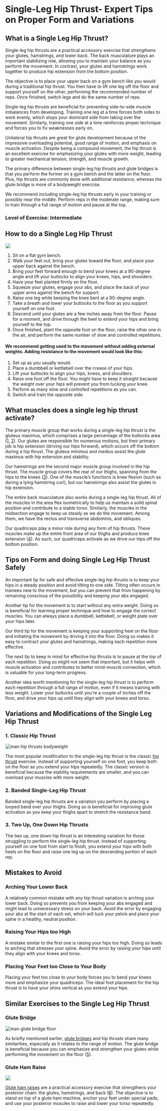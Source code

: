 # Single-Leg Hip Thrust- Expert Tips on Proper Form and Variations

## What is a Single Leg Hip Thrust?

Single-leg hip thrusts are a practical accessory exercise that strengthens your glutes, hamstrings, and lower back. The back musculature plays an important stabilizing role, allowing you to maintain your balance as you perform the movement. In contrast, your glutes and hamstrings work together to produce hip extension from the bottom position.

The objective is to place your upper back on a gym bench like you would during a traditional hip thrust. You then have to lift one leg off the floor and support yourself on the other, performing the recommended number of reps. Once finished, switch legs and do the same number of reps.

Single-leg hip thrusts are beneficial for preventing side-to-side muscle imbalances from developing. Training one leg at a time forces both sides to work evenly, which stops your dominant side from taking over the movement. Similarly, training one side at a time reinforces proper technique and forces you to fix weaknesses early on.

Unilateral hip thrusts are great for glute development because of the impressive overloading potential, good range of motion, and emphasis on muscle activation. Despite being a compound movement, the hip thrust is an excellent exercise for emphasizing your glutes with more weight, leading to greater mechanical tension, strength, and muscle growth. 

The primary difference between single-leg hip thrusts and glute bridges is that you perform the former on a gym bench and the latter on the floor. Plus, hip thrusts are commonly done with additional resistance, whereas the glute bridge is more of a bodyweight exercise.

We recommend including single-leg hip thrusts early in your training or possibly near the middle. Perform reps in the moderate range, making sure to train through a full range of motion and pause at the top.

### Level of Exercise: Intermediate 

## How to do a Single Leg Hip Thrust

![](data:image/gif;base64,R0lGODlhAQABAAAAACH5BAEKAAEALAAAAAABAAEAAAICTAEAOw==)![](https://pump-app.s3.eu-west-2.amazonaws.com/exercise-assets/20711101-Single-Leg_Hip-Thrusts_Hips_small.jpg)

  1. Sit on a flat gym bench.
  2. Walk your feet out, bring your glutes toward the floor, and place your upper back against the bench.
  3. Bring your feet forward enough to bend your knees at a 90-degree angle and lift your buttocks to align your knees, hips, and shoulders.
  4. Have your feet planted firmly on the floor.
  5. Squeeze your glutes, engage your abs, and place the back of your upper arms against the bench for support.
  6. Raise one leg while keeping the knee bent at a 90-degree angle.
  7. Take a breath and lower your buttocks to the floor as you support yourself on one foot.
  8. Descend until your glutes are a few inches away from the floor. Pause for a moment, and drive through the heel to extend your hips and bring yourself to the top. 
  9. Once finished, plant the opposite foot on the floor, raise the other one in the air, and perform the same number of slow and controlled repetitions.

#### We recommend getting used to the movement without adding external weights. Adding resistance to the movement would look like this:

  1. Set up as you usually would.
  2. Place a dumbbell or kettlebell over the crease of your hips.
  3. Lift your buttocks to align your hips, knees, and shoulders.
  4. Raise one foot off the floor. You might have to keep it straight because the weight over your hips will prevent you from tucking your knee.
  5. Perform as many slow and controlled repetitions as you can.
  6. Switch and train the opposite side.

## What muscles does a single leg hip thrust activate?

The primary muscle group that works during a single-leg hip thrust is the gluteus maximus, which comprises a large percentage of the buttocks area ([1](https://pubmed.ncbi.nlm.nih.gov/26214739/), [2](https://www.ncbi.nlm.nih.gov/books/NBK538193/)). Our glutes are responsible for numerous motions, but their primary job is hip extension (driving our hips forward), which occurs off the bottom during a hip thrust. The gluteus minimus and medius assist the glute maximus with hip extension and stability.

Our hamstrings are the second major muscle group involved in the hip thrust. The muscle group covers the rear of our thighs, spanning from the hips to the knees ([3](https://www.ncbi.nlm.nih.gov/books/NBK546688/)). One of the muscle’s functions is knee flexion (such as during a lying hamstring curl), but our hamstrings also assist the glutes in hip extension.

The entire back musculature also works during a single-leg hip thrust. All of the muscles in the area flex isometrically to help us maintain a solid spinal position and contribute to a stable torso. Similarly, the muscles in the midsection engage to keep us steady as we do the movement. Among them, we have the rectus and transverse abdominis, and obliques.

Our quadriceps play a minor role during any form of hip thrusts. These muscles make up the entire front area of our thighs and produce knee extension ([4](https://www.ncbi.nlm.nih.gov/books/NBK513334/)). As such, our quadriceps activate as we drive our hips off the bottom position.

## Tips on Form and doing Single Leg Hip Thrust Safely

An important tip for safe and effective single-leg hip thrusts is to keep your hips in a steady position and avoid tilting to one side. Tilting often occurs in trainees new to the movement, but you can prevent that from happening by remaining conscious of the possibility and keeping your abs engaged.

Another tip for the movement is to start without any extra weight. Doing so is beneficial for learning proper technique and how to engage the correct muscles. You can always place a dumbbell, kettlebell, or weight plate over your hips later.

Our third tip for the movement is keeping your supporting heel on the floor and initiating the movement by driving it into the floor. Doing so makes it easy to contract your glutes and hamstrings, making each repetition more effective.

The next tip to keep in mind for effective hip thrusts is to pause at the top of each repetition. Doing so might not seem that important, but it helps with muscle activation and contributes to better mind-muscle connection, which is valuable for your long-term progress.

Another idea worth mentioning for the single-leg hip thrust is to perform each repetition through a full range of motion, even if it means training with less weight. Lower your buttocks until you’re a couple of inches off the floor, and drive your hips up until they align with your knees and torso.

## Variations and Modifications of the Single Leg Hip Thrust

### 1\. Classic Hip Thrust

![man hip thrusts bodyweight](data:image/gif;base64,R0lGODlhAQABAAAAACH5BAEKAAEALAAAAAABAAEAAAICTAEAOw==)![man hip thrusts bodyweight](https://www.hevyapp.com/wp-content/uploads/DSC03398-1024x592.jpg)

The most popular modification to the single-leg hip thrust is the classic [hip thrust](https://www.hevyapp.com/exercises/how-to-hip-thrust/) exercise. Instead of supporting yourself on one foot, you keep both on the floor as you extend your hips repeatedly. The classic version is beneficial because the stability requirements are smaller, and you can overload your muscles with more weight.

### 2\. Banded Single-Leg Hip Thrust

Banded single-leg hip thrusts are a variation you perform by placing a looped band over your thighs. Doing so is beneficial for improving glute activation as you keep your thighs apart to stretch the resistance band.

### 3\. Two Up, One Down Hip Thrusts

The two up, one down hip thrust is an interesting variation for those struggling to perform the single-leg hip thrust. Instead of supporting yourself on one foot from start to finish, you extend your hips with both heels on the floor and raise one leg up on the descending portion of each rep.

## Mistakes to Avoid

### Arching Your Lower Back

A relatively common mistake with any hip thrust variation is arching your lower back. Doing so prevents you from keeping your abs engaged and might lead to unnecessary stress on your back. Avoid the error by engaging your abs at the start of each set, which will tuck your pelvis and place your spine in a healthy, neutral position.

### Raising Your Hips too High

A mistake similar to the first one is raising your hips too high. Doing so leads to arching that stresses your spine. Avoid the error by raising your hips until they align with your knees and torso.

### Placing Your Feet too Close to Your Body

Placing your feet too close to your body forces you to bend your knees more and emphasize your quadriceps. The ideal foot placement for the hip thrust is to have your shins vertical as you extend your hips.

## Similar Exercises to the Single Leg Hip Thrust

### Glute Bridge

![man glute bridge floor](data:image/gif;base64,R0lGODlhAQABAAAAACH5BAEKAAEALAAAAAABAAEAAAICTAEAOw==)![man glute bridge floor](https://www.hevyapp.com/wp-content/uploads/DSC03948-1-1024x683.jpg)

As briefly mentioned earlier, [glute bridges](https://www.hevyapp.com/exercises/how-to-glute-bridge/) and hip thrusts share many similarities, especially as it relates to the range of motion. The glute bridge is beneficial because you can emphasize and strengthen your glutes while performing the movement on the floor ([5](https://www.ncbi.nlm.nih.gov/pmc/articles/PMC5534144/)). 

### Glute Ham Raise

![](data:image/gif;base64,R0lGODlhAQABAAAAACH5BAEKAAEALAAAAAABAAEAAAICTAEAOw==)![](https://www.hevyapp.com/wp-content/uploads/31931101-Glute-Ham-Raise_Thighs_small.jpg)

[Glute ham raises](https://www.hevyapp.com/exercises/how-to-glute-ham-raise/) are a practical accessory exercise that strengthens your posterior chain: the glutes, hamstrings, and back ([6](https://pubmed.ncbi.nlm.nih.gov/24149748/)). The objective is to stand on top of a glute ham machine, anchor your feet under special pads, and use your posterior muscles to raise and lower your torso repeatedly.